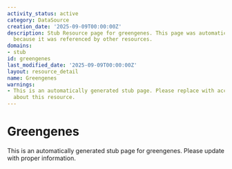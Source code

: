 ```yaml
---
activity_status: active
category: DataSource
creation_date: '2025-09-09T00:00:00Z'
description: Stub Resource page for greengenes. This page was automatically generated
  because it was referenced by other resources.
domains:
- stub
id: greengenes
last_modified_date: '2025-09-09T00:00:00Z'
layout: resource_detail
name: Greengenes
warnings:
- This is an automatically generated stub page. Please replace with accurate information
  about this resource.
---
```


# Greengenes

This is an automatically generated stub page for greengenes. Please update with proper information.
